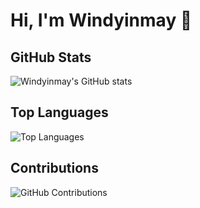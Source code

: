 # Hi, I'm Windyinmay 👋
## GitHub Stats
![Windyinmay's GitHub stats](https://github-readme-stats.vercel.app/api?username=windyinmay&show_icons=true&theme=rgruvbox_light&count_private=true&include_all_commits=true&token=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)
## Top Languages
![Top Languages](https://github-readme-stats.vercel.app/api/top-langs/?username=windyinmay&layout=compact&theme=rgruvbox_light&count_private=true&token=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)
## Contributions
![GitHub Contributions](https://github-readme-stats.vercel.app/api?username=windyinmay&show_icons=true&count_private=true&theme=rgruvbox_light&include_all_commits=true&token=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)
